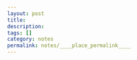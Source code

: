 ```yaml
---
layout: post
title:
description:
tags: []
category: notes
permalink: notes/____place_permalink____
---
```

